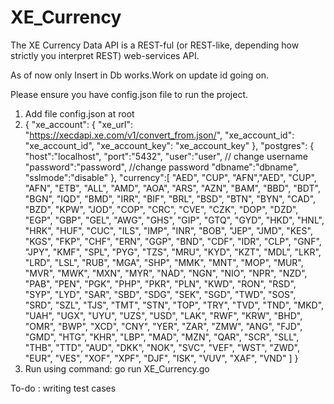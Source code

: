 # XE_Currency
The XE Currency Data API is a REST-ful (or REST-like, depending how strictly you interpret REST) web-services API.


As of now only Insert in Db works.Work on update id going on.

Please ensure you have config.json file to run the project.

1. Add file config.json at root
2. {
    "xe_account": {
       "xe_url": "https://xecdapi.xe.com/v1/convert_from.json/",
       "xe_account_id": "xe_account_id",
       "xe_account_key": "xe_account_key"
    },
    "postgres": {
        "host":"localhost",
        "port":"5432",
        "user":"user",  // change username
        "password":"password", //change password
        "dbname":"dbname",
        "sslmode":"disable"
    },
    "currency":[
        "AED", "CUP", "AFN","AED", "CUP", "AFN", "ETB", "ALL", "AMD", "AOA", "ARS", "AZN", "BAM", "BBD", "BDT", "BGN", "IQD", "BMD", "IRR", "BIF", "BRL", "BSD", "BTN", "BYN", "CAD", "BZD", "KPW", "JOD", "COP", "CRC", "CVE", "CZK", "DOP", "DZD", "EGP", "GBP", "GEL", "AWG", "GHS", "GIP", "GTQ", "GYD", "HKD", "HNL", "HRK", "HUF", "CUC", "ILS", "IMP", "INR", "BOB", "JEP", "JMD", "KES", "KGS", "FKP", "CHF", "ERN", "GGP", "BND", "CDF", "IDR", "CLP", "GNF", "JPY", "KMF", "SPL", "PYG", "TZS", "MRU", "KYD", "KZT", "MDL", "LKR", "LRD", "LSL", "RUB", "MGA", "SHP", "MMK", "MNT", "MOP", "MUR", "MVR", "MWK", "MXN", "MYR", "NAD", "NGN", "NIO", "NPR", "NZD", "PAB", "PEN", "PGK", "PHP", "PKR", "PLN", "KWD", "RON", "RSD", "SYP", "LYD", "SAR", "SBD", "SDG", "SEK", "SGD", "TWD", "SOS", "SRD", "SZL", "TJS", "TMT", "STN", "TOP", "TRY", "TVD", "TND", "MKD", "UAH", "UGX", "UYU", "UZS", "USD", "LAK", "RWF", "KRW", "BHD", "OMR", "BWP", "XCD", "CNY", "YER", "ZAR", "ZMW", "ANG", "FJD", "GMD", "HTG", "KHR", "LBP", "MAD", "MZN", "QAR", "SCR", "SLL", "THB", "TTD", "AUD", "DKK", "NOK", "SVC", "VEF", "WST", "ZWD", "EUR", "VES", "XOF", "XPF", "DJF", "ISK", "VUV", "XAF", "VND"
    ]
}
3. Run using command: go run XE_Currency.go


To-do : writing test cases
